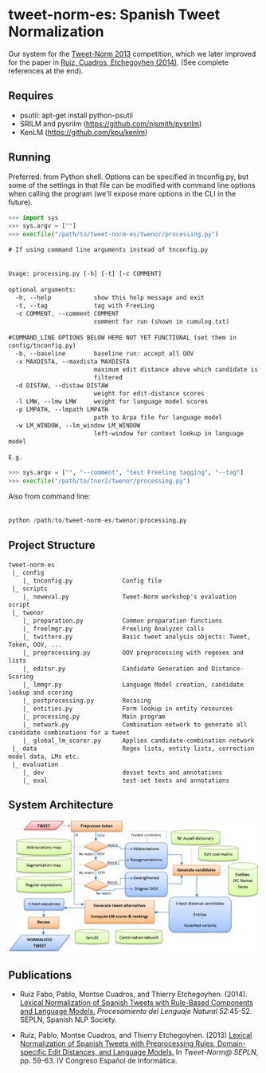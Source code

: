 tweet-norm-es: Spanish Tweet Normalization
===============================================
Our system for the [Tweet-Norm 2013](http://komunitatea.elhuyar.eus/tweet-norm/) competition, which we later improved for the paper in [Ruiz, Cuadros, Etchegoyhen (2014)](http://journal.sepln.org/sepln/ojs/ojs/index.php/pln/article/download/4902/2916). (See complete references at the end).

Requires
--------
 - psutil: apt-get install python-psutil
 - SRILM and pysrilm (https://github.com/njsmith/pysrilm)
 - KenLM (https://github.com/kpu/kenlm)

Running
-------

Preferred: from Python shell.
Options can be specified in tnconfig.py, but some of the settings in that file can be modified with command line options when calling the program (we'll expose more options in the CLI in the future).

``` python
>>> import sys
>>> sys.argv = [""]
>>> execfile("/path/to/tweet-norm-es/twenor/processing.py")
```

    
    # If using command line arguments instead of tnconfig.py


    Usage: processing.py [-h] [-t] [-c COMMENT]

    optional arguments:
      -h, --help            show this help message and exit
      -t, --tag             tag with FreeLing
      -c COMMENT, --comment COMMENT
                            comment for run (shown in cumulog.txt)

    #COMMAND_LINE OPTIONS BELOW HERE NOT YET FUNCTIONAL (set them in config/tnconfig.py)
      -b, --baseline        baseline run: accept all OOV
      -x MAXDISTA, --maxdista MAXDISTA
                            maximum edit distance above which candidate is
                            filtered
      -d DISTAW, --distaw DISTAW
                            weight for edit-distance scores
      -l LMW, --lmw LMW     weight for language model scores
      -p LMPATH, --lmpath LMPATH
                            path to Arpa file for language model
      -w LM_WINDOW, --lm_window LM_WINDOW
                            left-window for context lookup in language model

    E.g.

```python
>>> sys.argv = ["", "--comment", "test Freeling tagging", "--tag"]
>>> execfile("/path/to/tnor2/twenor/processing.py")
```



Also from command line:

``` python

python /path/to/tweet-norm-es/twenor/processing.py

```

Project Structure
-----------------

```
tweet-norm-es
 |_ config
    |_ tnconfig.py              Config file
 |_ scripts
    |_ neweval.py               Tweet-Norm workshop's evaluation script
 |_ twenor
    |_ preparation.py           Common preparation functions
    |_ freelmgr.py              Freeling Analyzer calls
    |_ twittero.py              Basic tweet analysis objects: Tweet, Token, OOV, ...
    |_ preprocessing.py         OOV preprocessing with regexes and lists
    |_ editor.py                Candidate Generation and Distance-Scoring
    |_ lmmgr.py                 Language Model creation, candidate lookup and scoring
    |_ postprocessing.py        Recasing
    |_ entities.py              Form lookup in entity resources
    |_ processing.py            Main program
    |_ network.py               Combination network to generate all candidate combinations for a tweet
    |_ global_lm_scorer.py      Applies candidate-combination network
 |_ data                        Regex lists, entity lists, correction model data, LMs etc.
 |_ evaluation
    |_ dev                      devset texts and annotations
    |_ eval                     test-set texts and annotations
```

System Architecture
-------------------

![System Architecture](./misc/tweet-norm-system-arch.png)


Publications
------------

- Ruiz Fabo, Pablo, Montse Cuadros, and Thierry Etchegoyhen. (2014). [Lexical Normalization of Spanish Tweets with Rule-Based Components and Language Models.](http://journal.sepln.org/sepln/ojs/ojs/index.php/pln/article/download/4902/2916) _Procesamiento del Lenguaje Natural 52_:45-52. SEPLN, Spanish NLP Society. 

- Ruiz, Pablo, Montse Cuadros, and Thierry Etchegoyhen. (2013) [Lexical Normalization of Spanish Tweets with Preprocessing Rules, Domain-specific Edit Distances, and Language Models.](http://ceur-ws.org/Vol-1086/paper12.pdf) In _Tweet-Norm@ SEPLN_, pp. 59-63. IV Congreso Español de Informática.

